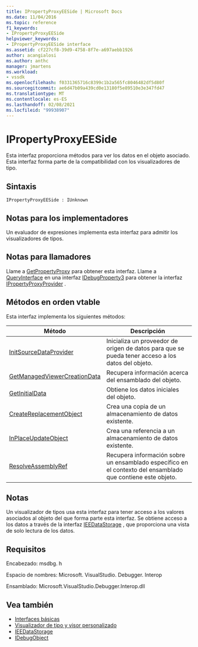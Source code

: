 ```yaml
---
title: IPropertyProxyEESide | Microsoft Docs
ms.date: 11/04/2016
ms.topic: reference
f1_keywords:
- IPropertyProxyEESide
helpviewer_keywords:
- IPropertyProxyEESide interface
ms.assetid: cf227cf8-39d9-4758-8f7e-a697aebb1926
author: acangialosi
ms.author: anthc
manager: jmartens
ms.workload:
- vssdk
ms.openlocfilehash: f0331365716c8399c1b2a565fc8046482df5d80f
ms.sourcegitcommit: ae6d47b09a439cd0e13180f5e89510e3e347fd47
ms.translationtype: MT
ms.contentlocale: es-ES
ms.lasthandoff: 02/08/2021
ms.locfileid: "99938907"
---
```

# <a name="ipropertyproxyeeside"></a>IPropertyProxyEESide
Esta interfaz proporciona métodos para ver los datos en el objeto asociado. Esta interfaz forma parte de la compatibilidad con los visualizadores de tipo.

## <a name="syntax"></a>Sintaxis

```
IPropertyProxyEESide : IUnknown
```

## <a name="notes-for-implementers"></a>Notas para los implementadores
 Un evaluador de expresiones implementa esta interfaz para admitir los visualizadores de tipos.

## <a name="notes-for-callers"></a>Notas para llamadores
 Llame a [GetPropertyProxy](../../../extensibility/debugger/reference/ipropertyproxyprovider-getpropertyproxy.md) para obtener esta interfaz. Llame a [QueryInterface](/cpp/atl/queryinterface) en una interfaz [IDebugProperty3](../../../extensibility/debugger/reference/idebugproperty3.md) para obtener la interfaz [IPropertyProxyProvider](../../../extensibility/debugger/reference/ipropertyproxyprovider.md) .

## <a name="methods-in-vtable-order"></a>Métodos en orden vtable
 Esta interfaz implementa los siguientes métodos:

|Método|Descripción|
|------------|-----------------|
|[InitSourceDataProvider](../../../extensibility/debugger/reference/ipropertyproxyeeside-initsourcedataprovider.md)|Inicializa un proveedor de origen de datos para que se pueda tener acceso a los datos del objeto.|
|[GetManagedViewerCreationData](../../../extensibility/debugger/reference/ipropertyproxyeeside-getmanagedviewercreationdata.md)|Recupera información acerca del ensamblado del objeto.|
|[GetInitialData](../../../extensibility/debugger/reference/ipropertyproxyeeside-getinitialdata.md)|Obtiene los datos iniciales del objeto.|
|[CreateReplacementObject](../../../extensibility/debugger/reference/ipropertyproxyeeside-createreplacementobject.md)|Crea una copia de un almacenamiento de datos existente.|
|[InPlaceUpdateObject](../../../extensibility/debugger/reference/ipropertyproxyeeside-inplaceupdateobject.md)|Crea una referencia a un almacenamiento de datos existente.|
|[ResolveAssemblyRef](../../../extensibility/debugger/reference/ipropertyproxyeeside-resolveassemblyref.md)|Recupera información sobre un ensamblado específico en el contexto del ensamblado que contiene este objeto.|

## <a name="remarks"></a>Notas
 Un visualizador de tipos usa esta interfaz para tener acceso a los valores asociados al objeto del que forma parte esta interfaz. Se obtiene acceso a los datos a través de la interfaz [IEEDataStorage](../../../extensibility/debugger/reference/ieedatastorage.md) , que proporciona una vista de solo lectura de los datos.

## <a name="requirements"></a>Requisitos
 Encabezado: msdbg. h

 Espacio de nombres: Microsoft. VisualStudio. Debugger. Interop

 Ensamblado: Microsoft.VisualStudio.Debugger.Interop.dll

## <a name="see-also"></a>Vea también
- [Interfaces básicas](../../../extensibility/debugger/reference/core-interfaces.md)
- [Visualizador de tipo y visor personalizado](../../../extensibility/debugger/type-visualizer-and-custom-viewer.md)
- [IEEDataStorage](../../../extensibility/debugger/reference/ieedatastorage.md)
- [IDebugObject](../../../extensibility/debugger/reference/idebugobject.md)
